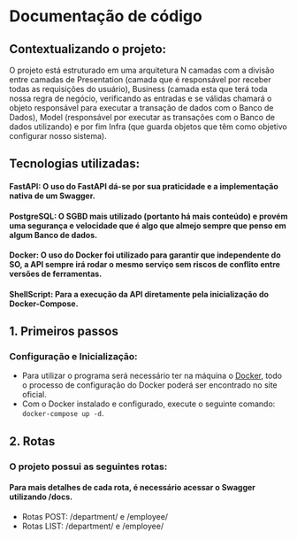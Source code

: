 # Documentação de código

## Contextualizando o projeto:
  O projeto está estruturado em uma arquitetura N camadas com a
divisão entre camadas de Presentation (camada que é responsável
por receber todas as requisições do usuário), Business (camada esta
que terá toda nossa regra de negócio, verificando as entradas e se válidas
chamará o objeto responsável para executar a transação de dados com o Banco de Dados),
 Model (responsável por executar as transações com o Banco de dados utilizando) 
e por fim Infra (que guarda objetos que têm como objetivo configurar nosso sistema).

## Tecnologias utilizadas:
#### FastAPI: O uso do FastAPI dá-se por sua praticidade e a implementação nativa de um Swagger.
#### PostgreSQL: O SGBD mais utilizado (portanto há mais conteúdo) e provém uma segurança e velocidade que é algo que almejo sempre que penso em algum Banco de dados.
#### Docker: O uso do Docker foi utilizado para garantir que independente do SO, a API sempre irá rodar o mesmo serviço sem riscos de conflito entre versões de ferramentas.
#### ShellScript: Para a execução da API diretamente pela inicialização do Docker-Compose.

## 1. Primeiros passos
### Configuração e Inicialização:
 * Para utilizar o programa será necessário ter na máquina o [Docker](https://www.docker.com/), todo o processo de configuração do Docker poderá ser encontrado no site oficial.
  * Com o Docker instalado e configurado, execute o seguinte comando: ``docker-compose up -d``.

## 2. Rotas
### O projeto possui as seguintes rotas:
#### Para mais detalhes de cada rota, é necessário acessar o Swagger utilizando /docs.
* Rotas POST: /department/ e /employee/
* Rotas LIST: /department/ e /employee/